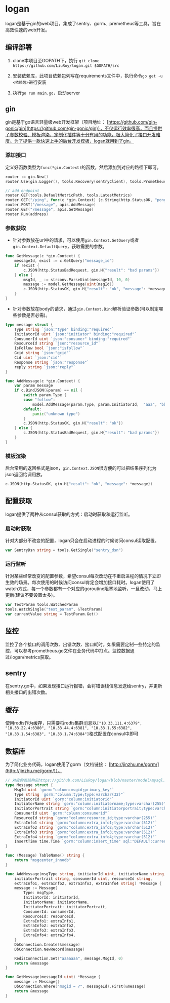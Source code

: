# logan

logan是基于gin的web项目，集成了sentry、gorm、premetheus等工具，旨在高效快速的web开发。

## 编译部署

1. clone本项目至GOPATH下，执行 ```git clone https://github.com/LiuRoy/logan.git $GOPATH/src```

2. 安装依赖库，此项目依赖包列写在requirements文件中，执行命令```go get -u <依赖包>```进行安装

3. 执行```go run main.go```，启动server

## gin

gin是基于go语言轻量级web开发框架（项目地址： [https://github.com/gin-gonic/gin](https://github.com/gin-gonic/gin)），不仅运行效率很高，而且提供了参数校验、模板渲染、定制化插件等十分有用的功能，极大简化了接口开发难度。为了提供一款快速上手的后台开发模板，logan就用到了gin。

### 添加接口

定义好函数类型为```func(*gin.Context)```的函数，然后添加到对应的路径下即可。

```go
router := gin.New()
router.Use(gin.Logger(), tools.Recovery(sentryClient), tools.Prometheus())

// add endpoint
router.GET(tools.DefaultMetricPath, tools.LatestMetrics)
router.GET("/ping", func(c *gin.Context) {c.String(http.StatusOK, "pong")})
router.POST("/message", apis.AddMessage)
router.GET("/message", apis.GetMessage)
router.Run(address)
```
### 参数获取

+ 针对参数放在url中的请求，可以使用```gin.Context.GetQuery```或者```gin.Context.DefaultQuery```，获取需要的参数。

```go
func GetMessage(c *gin.Context) {
	messageId, exist := c.GetQuery("message_id")
	if !exist {
		c.JSON(http.StatusBadRequest, gin.H{"result": "bad params"})
	} else {
		msgId, _ := strconv.ParseUint(messageId, 10, 0)
		message := model.GetMessage(uint(msgId))
		c.JSON(http.StatusOK, gin.H{"result": "ok", "message": *message})
	}
}
```

+ 针对参数放在body的请求，通过```gin.Context.Bind```解析验证参数(可以制定哪些参数是否必需)。

```go
type message struct {
	Type string `json:"type" binding:"required"`
	InitiatorId uint `json:"initiator" binding:"required"`
	ConsumerId uint `json:"consumer" binding:"required"`
	ResourceId string `json:"resource_id"`
	IsFollow bool `json:"isfollow"`
	Gcid string `json:"gcid"`
	Cid uint `json:"cid"`
	Response string `json:"response"`
	reply string `json:"reply"`
}

func AddMessage(c *gin.Context) {
	var param message
	if c.BindJSON(&param) == nil {
		switch param.Type {
		case "follow":
			model.AddMessage(param.Type, param.InitiatorId,  "aaa", "bbb",  param.ConsumerId, "", "", "", "", "")
		default:
			panic("unknown type")
		}
		c.JSON(http.StatusOK, gin.H{"result": "ok"})
	} else {
		c.JSON(http.StatusBadRequest, gin.H{"result": "bad params"})
	}
}
```

### 模板渲染

后台常用的返回格式是json，```gin.Context.JSON```很方便的可以把结果序列化为json返回给调用放。

```go
c.JSON(http.StatusOK, gin.H{"result": "ok", "message": *message})
```

## 配置获取

logan提供了两种从consul获取的方式：启动时获取和运行监听。

### 启动时获取

针对大部分不改变的配置，logan只会在启动进程的时候访问consul读取配置。

```go
var SentryDsn string = tools.GetSingle("sentry_dsn")
```

### 运行监听

针对某些经常改变的配置参数，希望consul每次改动在不重启进程的情况下立即生效的场景。每次使用的时候访问consul肯定会增加接口耗时。logan使用了watch方式，每一个参数都有一个对应的goroutine阻塞地监听，一旦改动，马上更新(建议不要设置太多)。

```go
var TestParam tools.WatchedParam
tools.WatchSingle("test_param", &TestParam)
var currentValue string = TestParam.Get()
```

## 监控

监控了各个接口的调用次数、出错次数、接口耗时。如果需要定制一些特定的监控，可以参考prometheus.go文件在业务代码中打点。监控数据通过/logan/metrics获取。

## sentry

在sentry.go中，如果发现接口运行报错，会将错误栈信息发送给sentry，并更新相关接口的出错次数。

## 缓存

使用redis作为缓存，只需要将redis集群消息以```["10.33.111.4:6379", "10.33.22.4:6380", "10.33.44.4:6381", "10.33.1.55:6382", "10.33.1.54:6383", "10.33.1.74:6384"]```格式配置在consul中即可

## 数据库

为了简化业务代码，logan使用了gorm（文档链接： [http://jinzhu.me/gorm/](http://jinzhu.me/gorm/)）。

```go
// 对应的表结构见https://github.com/LiuRoy/logan/blob/master/model/mysql.sql
type Message struct {
	MsgId uint `gorm:"column:msgid;primary_key"`
	Type string `gorm:"column:type;type:varchar(32)"`
	InitiatorId uint `gorm:"column:initiatorid"`
	InitiatorName string `gorm:"column:initiatorname;type:varchar(255)"`
	InitiatorPortrait string `gorm:"column:initiatorportrait;type:varchar(255)"`
	ConsumerId uint `gorm:"column:consumerid"`
	ResourceId string `gorm:"column:resource_id;type:varchar(255)"`
	ExtraInfo1 string `gorm:"column:extra_info1;type:varchar(512)"`
	ExtraInfo2 string `gorm:"column:extra_info2;type:varchar(512)"`
	ExtraInfo3 string `gorm:"column:extra_info3;type:varchar(512)"`
	ExtraInfo4 string `gorm:"column:extra_info4;type:varchar(512)"`
	InsertTime time.Time `gorm:"column:insert_time" sql:"DEFAULT:current_timestamp"`
}

func (Message) TableName() string {
	return "msgcenter_innodb"
}

func AddMessage(msgType string, initiatorId uint, initiatorName string,
	initiatorPortrait string, consumerId uint, resourceId string,
	extraInfo1, extraInfo2, extraInfo3, extraInfo4 string) *Message {
	message := Message{
		Type: msgType,
		InitiatorId: initiatorId,
		InitiatorName: initiatorName,
		InitiatorPortrait: initiatorPortrait,
		ConsumerId: consumerId,
		ResourceId: resourceId,
		ExtraInfo1: extraInfo1,
		ExtraInfo2: extraInfo2,
		ExtraInfo3: extraInfo3,
		ExtraInfo4: extraInfo4,
	}
	DbConnection.Create(&message)
	DbConnection.NewRecord(message)

	RedisConnection.Set("aaaaaaa", message.MsgId, 0)
	return &message
}

func GetMessage(messageId uint) *Message {
	message := Message{}
	DbConnection.Where("msgid = ?", messageId).First(&message)
	return &message
}
```
